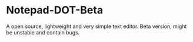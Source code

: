 # Notepad-DOT-Beta
A open source, lightweight and very simple text editor. Beta version, might be unstable and contain bugs.
